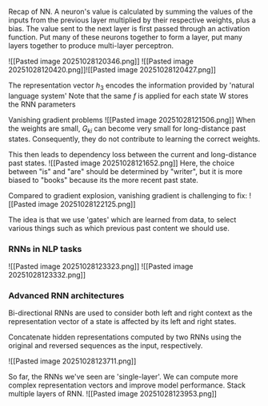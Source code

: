 Recap of NN. A neuron's value is calculated by summing the values of the inputs from the previous layer multiplied by their respective weights, plus a bias. The value sent to the next layer is first passed through an activation function. Put many of these neurons together to form a layer, put many layers together to produce multi-layer perceptron.

![[Pasted image 20251028120346.png]]
![[Pasted image 20251028120420.png]]![[Pasted image 20251028120427.png]]

The representation vector $h_3$ encodes the information provided by 'natural language system'
Note that the same $f$ is applied for each state
W stores the RNN parameters

Vanishing gradient problems
![[Pasted image 20251028121506.png]]
When the weights are small, $G_{ki}$ can become very small for long-distance past states. Consequently, they do not contribute to learning the correct weights.

This then leads to dependency loss between the current and long-distance past states.
![[Pasted image 20251028121652.png]]
Here, the choice between "is" and "are" should be determined by "writer", but it is more biased to "books" because its the more recent past state.

Compared to gradient explosion, vanishing gradient is challenging to fix:
![[Pasted image 20251028122125.png]]

The idea is that we use 'gates' which are learned from data, to select various things such as which previous past content we should use.

### RNNs in NLP tasks
![[Pasted image 20251028123323.png]]
![[Pasted image 20251028123332.png]]

### Advanced RNN architectures
Bi-directional RNNs are used to consider both left and right context as the representation vector of a state is affected by its left and right states.

Concatenate hidden representations computed by two RNNs using the original and reversed sequences as the input, respectively.

![[Pasted image 20251028123711.png]]

So far, the RNNs we've seen are 'single-layer'. We can compute more complex representation vectors and improve model performance. Stack multiple layers of RNN.
![[Pasted image 20251028123953.png]]











